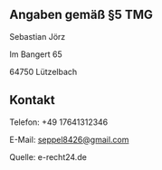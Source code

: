 ## Angaben gemäß §5 TMG
Sebastian Jörz

Im Bangert 65

64750 Lützelbach

## Kontakt
Telefon: +49 17641312346

E-Mail: seppel8426@gmail.com

Quelle: e-recht24.de